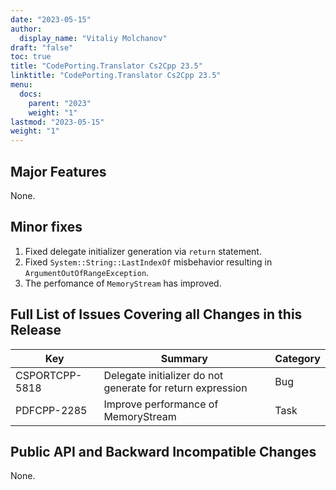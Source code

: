 ```yaml
---
date: "2023-05-15"
author:
  display_name: "Vitaliy Molchanov"
draft: "false"
toc: true
title: "CodePorting.Translator Cs2Cpp 23.5"
linktitle: "CodePorting.Translator Cs2Cpp 23.5"
menu:
  docs:
    parent: "2023"
    weight: "1"
lastmod: "2023-05-15"
weight: "1"
---
```


## Major Features ##

None.

## Minor fixes ##

1. Fixed delegate initializer generation via `return` statement.
1. Fixed `System::String::LastIndexOf` misbehavior resulting in `ArgumentOutOfRangeException`.
1. The perfomance of `MemoryStream` has improved.

## Full List of Issues Covering all Changes in this Release ##

| Key | Summary | Category |
| --- | --- | --- |
| CSPORTCPP-5818 | Delegate initializer do not generate for return expression | Bug  |
| PDFCPP-2285 | Improve performance of MemoryStream | Task |

## Public API and Backward Incompatible Changes ##

None.
